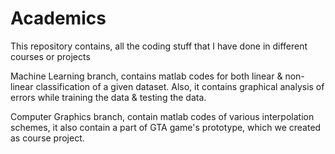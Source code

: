 # Academics
This repository contains, all the coding stuff that I have done in different courses or projects

Machine Learning branch, contains matlab codes for both linear & non-linear classification of a given dataset. Also, it contains graphical analysis of errors while training the data & testing the data.

Computer Graphics branch, contain matlab codes of various interpolation schemes, it also contain a part of GTA game's prototype, which we created as course project.
